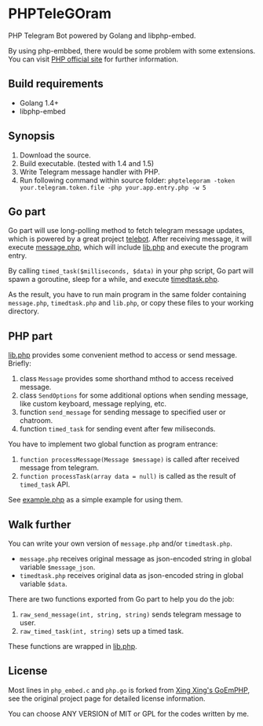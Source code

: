 # PHPTeleGOram

PHP Telegram Bot powered by Golang and libphp-embed.

By using php-embbed, there would be some problem with some extensions. You can visit [PHP official site](https://php.net/) for further information.

## Build requirements

* Golang 1.4+
* libphp-embed

## Synopsis

1. Download the source.
2. Build executable. (tested with 1.4 and 1.5)
3. Write Telegram message handler with PHP.
4. Run following command within source folder: `phptelegoram -token your.telegram.token.file -php your.app.entry.php -w 5`

## Go part

Go part will use long-polling method to fetch telegram message updates, which is powered by a great project [telebot](https://github.com/tucnak/telebot). After receiving message, it will execute [message.php](https://github.com/Ronmi/phptelegoram/blob/master/message.php), which will include [lib.php](https://github.com/Ronmi/phptelegoram/blob/master/lib.php) and execute the program entry.

By calling `timed_task($milliseconds, $data)` in your php script, Go part will spawn a goroutine, sleep for a while, and execute [timedtask.php](https://github.com/Ronmi/phptelegoram/blob/master/timedtask.php).

As the result, you have to run main program in the same folder containing `message.php`, `timedtask.php` and `lib.php`, or copy these files to your working directory.

## PHP part

[lib.php](https://github.com/Ronmi/phptelegoram/blob/master/lib.php) provides some convenient method to access or send message. Briefly:

1. class `Message` provides some shorthand mthod to access received message.
2. class `SendOptions` for some additional options when sending message, like custom keyboard, message replying, etc.
3. function `send_message` for sending message to specified user or chatroom.
4. function `timed_task` for sending event after few miliseconds.

You have to implement two global function as program entrance:

1. `function processMessage(Message $message)` is called after received message from telegram.
2. `function processTask(array data = null)` is called as the result of `timed_task` API.

See [example.php](https://github.com/Ronmi/phptelegoram/blob/master/example.php) as a simple example for using them.

## Walk further
You can write your own version of `message.php` and/or `timedtask.php`.

* `message.php` receives original message as json-encoded string in global variable `$message_json`.
* `timedtask.php` receives original data as json-encoded string in global variable `$data`.

There are two functions exported from Go part to help you do the job:

1. `raw_send_message(int, string, string)` sends telegram message to user.
2. `raw_timed_task(int, string)` sets up a timed task.

These functions are wrapped in [lib.php](https://github.com/Ronmi/phptelegoram/blob/master/lib.php).

## License

Most lines in `php_embed.c` and `php.go` is forked from [Xing Xing's GoEmPHP](https://github.com/mikespook/goemphp), see the original project page for detailed license information.

You can choose ANY VERSION of MIT or GPL for the codes written by me.
